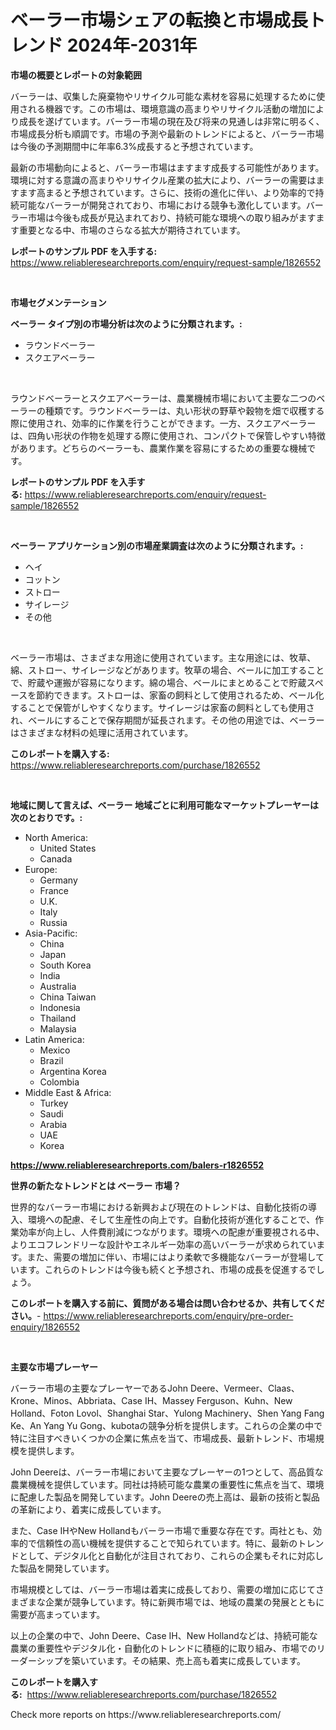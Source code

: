 <p><h1>ベーラー市場シェアの転換と市場成長トレンド 2024年-2031年</h1></p><p><strong>市場の概要とレポートの対象範囲</strong></p>
<p><p>バーラーは、収集した廃棄物やリサイクル可能な素材を容易に処理するために使用される機器です。この市場は、環境意識の高まりやリサイクル活動の増加により成長を遂げています。バーラー市場の現在及び将来の見通しは非常に明るく、市場成長分析も順調です。市場の予測や最新のトレンドによると、バーラー市場は今後の予測期間中に年率6.3%成長すると予想されています。</p><p>最新の市場動向によると、バーラー市場はますます成長する可能性があります。環境に対する意識の高まりやリサイクル産業の拡大により、バーラーの需要はますます高まると予想されています。さらに、技術の進化に伴い、より効率的で持続可能なバーラーが開発されており、市場における競争も激化しています。バーラー市場は今後も成長が見込まれており、持続可能な環境への取り組みがますます重要となる中、市場のさらなる拡大が期待されています。</p></p>
<p><strong>レポートのサンプル PDF を入手する:</strong> <a href="https://www.reliableresearchreports.com/enquiry/request-sample/1826552">https://www.reliableresearchreports.com/enquiry/request-sample/1826552</a></p>
<p>&nbsp;</p>
<p><strong>市場セグメンテーション</strong></p>
<p><strong>ベーラー タイプ別の市場分析は次のように分類されます。:</strong></p>
<p><ul><li>ラウンドベーラー</li><li>スクエアベーラー</li></ul></p>
<p>&nbsp;</p>
<p><p>ラウンドベーラーとスクエアベーラーは、農業機械市場において主要な二つのベーラーの種類です。ラウンドベーラーは、丸い形状の野草や穀物を畑で収穫する際に使用され、効率的に作業を行うことができます。一方、スクエアベーラーは、四角い形状の作物を処理する際に使用され、コンパクトで保管しやすい特徴があります。どちらのベーラーも、農業作業を容易にするための重要な機械です。</p></p>
<p><strong>レポートのサンプル PDF を入手する:</strong>&nbsp;<a href="https://www.reliableresearchreports.com/enquiry/request-sample/1826552">https://www.reliableresearchreports.com/enquiry/request-sample/1826552</a></p>
<p>&nbsp;</p>
<p><strong> ベーラー アプリケーション別の市場産業調査は次のように分類されます。:</strong></p>
<p><ul><li>ヘイ</li><li>コットン</li><li>ストロー</li><li>サイレージ</li><li>その他</li></ul></p>
<p>&nbsp;</p>
<p><p>ベーラー市場は、さまざまな用途に使用されています。主な用途には、牧草、綿、ストロー、サイレージなどがあります。牧草の場合、ベールに加工することで、貯蔵や運搬が容易になります。綿の場合、ベールにまとめることで貯蔵スペースを節約できます。ストローは、家畜の飼料として使用されるため、ベール化することで保管がしやすくなります。サイレージは家畜の飼料としても使用され、ベールにすることで保存期間が延長されます。その他の用途では、ベーラーはさまざまな材料の処理に活用されています。</p></p>
<p><strong>このレポートを購入する:</strong>&nbsp; <a href="https://www.reliableresearchreports.com/purchase/1826552">https://www.reliableresearchreports.com/purchase/1826552</a></p>
<p>&nbsp;</p>
<p><strong>地域に関して言えば、ベーラー 地域ごとに利用可能なマーケットプレーヤーは次のとおりです。:</strong></p>
<p><ul>
    <li>
        North America:
        <ul>
            <li>United States</li>
            <li>Canada</li>
        </ul>
    </li>
    <li>
        Europe:
        <ul>
            <li>Germany</li>
            <li>France</li>
            <li>U.K.</li>
            <li>Italy</li>
            <li>Russia</li>
        </ul>
    </li>
    <li>
        Asia-Pacific:
        <ul>
            <li>China</li>
            <li>Japan</li>
            <li>South Korea</li>
            <li>India</li>
            <li>Australia</li>
            <li>China Taiwan</li>
            <li>Indonesia</li>
            <li>Thailand</li>
            <li>Malaysia</li>
        </ul>
    </li>
    <li>
        Latin America:
        <ul>
            <li>Mexico</li>
            <li>Brazil</li>
            <li>Argentina Korea</li>
            <li>Colombia</li>
        </ul>
    </li>
    <li>
        Middle East & Africa:
        <ul>
            <li>Turkey</li>
            <li>Saudi</li>
            <li>Arabia</li>
            <li>UAE</li>
            <li>Korea</li>
        </ul>
    </li>
    </ul></p>
<p><strong><a href="https://www.reliableresearchreports.com/balers-r1826552">https://www.reliableresearchreports.com/balers-r1826552</a></strong>&nbsp;</p>
<p><strong>世界の新たなトレンドとは ベーラー 市場？</strong></p>
<p><p>世界的なバーラー市場における新興および現在のトレンドは、自動化技術の導入、環境への配慮、そして生産性の向上です。自動化技術が進化することで、作業効率が向上し、人件費削減につながります。環境への配慮が重要視される中、よりエコフレンドリーな設計やエネルギー効率の高いバーラーが求められています。また、需要の増加に伴い、市場にはより柔軟で多機能なバーラーが登場しています。これらのトレンドは今後も続くと予想され、市場の成長を促進するでしょう。</p></p>
<p><strong>このレポートを購入する前に、質問がある場合は問い合わせるか、共有してください。</strong>- <a href="https://www.reliableresearchreports.com/enquiry/pre-order-enquiry/1826552">https://www.reliableresearchreports.com/enquiry/pre-order-enquiry/1826552</a></p>
<p>&nbsp;</p>
<p><strong>主要な市場プレーヤー</strong></p>
<p><p>バーラー市場の主要なプレーヤーであるJohn Deere、Vermeer、Claas、Krone、Minos、Abbriata、Case IH、Massey Ferguson、Kuhn、New Holland、Foton Lovol、Shanghai Star、Yulong Machinery、Shen Yang Fang Ke、An Yang Yu Gong、kubotaの競争分析を提供します。これらの企業の中で特に注目すべきいくつかの企業に焦点を当て、市場成長、最新トレンド、市場規模を提供します。</p><p>John Deereは、バーラー市場において主要なプレーヤーの1つとして、高品質な農業機械を提供しています。同社は持続可能な農業の重要性に焦点を当て、環境に配慮した製品を開発しています。John Deereの売上高は、最新の技術と製品の革新により、着実に成長しています。</p><p>また、Case IHやNew Hollandもバーラー市場で重要な存在です。両社とも、効率的で信頼性の高い機械を提供することで知られています。特に、最新のトレンドとして、デジタル化と自動化が注目されており、これらの企業もそれに対応した製品を開発しています。</p><p>市場規模としては、バーラー市場は着実に成長しており、需要の増加に応じてさまざまな企業が競争しています。特に新興市場では、地域の農業の発展とともに需要が高まっています。</p><p>以上の企業の中で、John Deere、Case IH、New Hollandなどは、持続可能な農業の重要性やデジタル化・自動化のトレンドに積極的に取り組み、市場でのリーダーシップを築いています。その結果、売上高も着実に成長しています。</p></p>
<p><strong>このレポートを購入する:</strong>&nbsp;&nbsp;<a href="https://www.reliableresearchreports.com/purchase/1826552">https://www.reliableresearchreports.com/purchase/1826552</a></p>
<p>Check more reports on https://www.reliableresearchreports.com/</p>